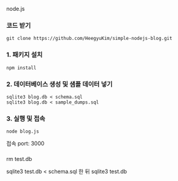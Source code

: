 
node.js
### 코드 받기
```
git clone https://github.com/HeegyuKim/simple-nodejs-blog.git
```

### 1. 패키지 설치
```
npm install
```
### 2. 데이터베이스 생성 및 샘플 데이터 넣기 
```
sqlite3 blog.db < schema.sql
sqlite3 blog.db < sample_dumps.sql
```
### 3. 실행 및 접속
```
node blog.js
```
접속 port: 3000
### 

rm test.db


sqlite3 test.db < schema.sql 한 뒤
sqlite3 test.db
